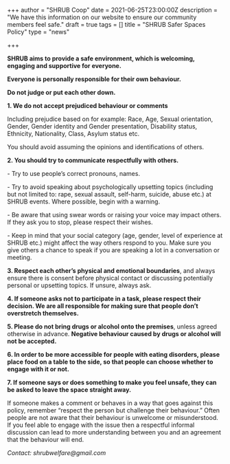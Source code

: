 +++
author = "SHRUB Coop"
date = 2021-06-25T23:00:00Z
description = "We have this information on our website to ensure our community members feel safe."
draft = true
tags = []
title = "SHRUB Safer Spaces Policy"
type = "news"

+++

**SHRUB aims to provide a safe environment, which is welcoming, engaging and supportive for everyone.**

**Everyone is personally responsible for their own behaviour.**

**Do not judge or put each other down.**

**1. We do not accept prejudiced behaviour or comments**

Including prejudice based on for example: Race, Age, Sexual orientation, Gender, Gender identity and Gender presentation, Disability status, Ethnicity, Nationality, Class, Asylum status etc.

You should avoid assuming the opinions and identifications of others.

**2. You should try to communicate respectfully with others.**

\- Try to use people’s correct pronouns, names.

\- Try to avoid speaking about psychologically upsetting topics (including but not limited to: rape, sexual assault, self-harm, suicide, abuse etc.) at SHRUB events. Where possible, begin with a warning.

\- Be aware that using swear words or raising your voice may impact others. If they ask you to stop, please respect their wishes.

\- Keep in mind that your social category (age, gender, level of experience at SHRUB etc.) might affect the way others respond to you. Make sure you give others a chance to speak if you are speaking a lot in a conversation or meeting.

**3. Respect each other’s physical and emotional boundaries**, and always ensure there is consent before physical contact or discussing potentially personal or upsetting topics. If unsure, always ask.

**4. If someone asks not to participate in a task, please respect their decision. We are all responsible for making sure that people don’t overstretch themselves.**

**5. Please do not bring drugs or alcohol onto the premises**, unless agreed otherwise in advance. **Negative behaviour caused by drugs or alcohol will not be accepted.**

**6. In order to be more accessible for people with eating disorders, please place food on a table to the side, so that people can choose whether to engage with it or not.**

**7. If someone says or does something to make you feel unsafe, they can be asked to leave the space straight away.**

If someone makes a comment or behaves in a way that goes against this policy, remember “respect the person but challenge their behaviour.” Often people are not aware that their behaviour is unwelcome or misunderstood. If you feel able to engage with the issue then a respectful informal discussion can lead to more understanding between you and an agreement that the behaviour will end.

_Contact: shrubwelfare@gmail.com_